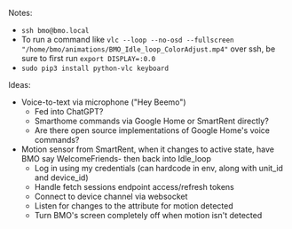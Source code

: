 Notes:

- `ssh bmo@bmo.local`
- To run a command like `vlc --loop --no-osd --fullscreen "/home/bmo/animations/BMO_Idle_loop_ColorAdjust.mp4"` over ssh, be sure to first run `export DISPLAY=:0.0`
- `sudo pip3 install python-vlc keyboard`

Ideas:

- Voice-to-text via microphone ("Hey Beemo")
  - Fed into ChatGPT?
  - Smarthome commands via Google Home or SmartRent directly?
  - Are there open source implementations of Google Home's voice commands?
- Motion sensor from SmartRent, when it changes to active state, have BMO say WelcomeFriends- then back into Idle_loop
  - Log in using my credentials (can hardcode in env, along with unit_id and device_id)
  - Handle fetch sessions endpoint access/refresh tokens
  - Connect to device channel via websocket
  - Listen for changes to the attribute for motion detected
  - Turn BMO's screen completely off when motion isn't detected

